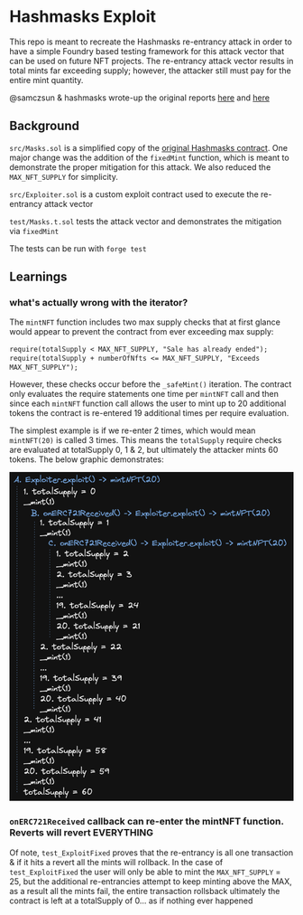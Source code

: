 # Hashmasks Exploit

This repo is meant to recreate the Hashmasks re-entrancy attack in order to have a simple Foundry based testing framework for this attack vector that can be used on future NFT projects. The re-entrancy attack vector results in total mints far exceeding supply; however, the attacker still must pay for the entire mint quantity.

@samczsun & hashmasks wrote-up the original reports [here](https://samczsun.com/the-dangers-of-surprising-code) and [here](https://thehashmasks.medium.com/hashmask-art-sale-bug-report-13ccd66b55d7)

## Background

`src/Masks.sol` is a simplified copy of the [original Hashmasks contract](https://etherscan.io/address/0xc2c747e0f7004f9e8817db2ca4997657a7746928#code). One major change was the addition of the `fixedMint` function, which is meant to demonstrate the proper mitigation for this attack. We also reduced the `MAX_NFT_SUPPLY` for simplicity.

`src/Exploiter.sol` is a custom exploit contract used to execute the re-entrancy attack vector

`test/Masks.t.sol` tests the attack vector and demonstrates the mitigation via `fixedMint`

The tests can be run with `forge test`

## Learnings

### what's actually wrong with the iterator?

The `mintNFT` function includes two max supply checks that at first glance would appear to prevent the contract from ever exceeding max supply:

```solidity
require(totalSupply < MAX_NFT_SUPPLY, "Sale has already ended");
require(totalSupply + numberOfNfts <= MAX_NFT_SUPPLY, "Exceeds MAX_NFT_SUPPLY");
```

However, these checks occur before the `_safeMint()` iteration. The contract only evaluates the require statements one time per `mintNFT` call and then since each `mintNFT` function call allows the user to mint up to 20 additional tokens the contract is re-entered 19 additional times per require evaluation.

The simplest example is if we re-enter 2 times, which would mean `mintNFT(20)` is called 3 times. This means the `totalSupply` require checks are evaluated at totalSupply 0, 1 & 2, but ultimately the attacker mints 60 tokens. The below graphic demonstrates:

![Reentrancy Process Graphic](./ReentrantGraphic.png)

### `onERC721Received` callback can re-enter the mintNFT function. Reverts will revert EVERYTHING

Of note, `test_ExploitFixed` proves that the re-entrancy is all one transaction & if it hits a revert all the mints will rollback. In the case of `test_ExploitFixed` the user will only be able to mint the `MAX_NFT_SUPPLY` = 25, but the additional re-entrancies attempt to keep minting above the MAX, as a result all the mints fail, the entire transaction rollsback ultimately the contract is left at a totalSupply of 0... as if nothing ever happened
